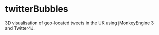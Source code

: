 twitterBubbles
==============

3D visualisation of geo-located tweets in the UK using jMonkeyEngine 3 and Twitter4J.